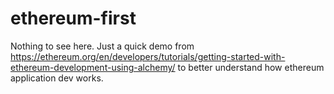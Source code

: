 # ethereum-first

Nothing to see here. Just a quick demo from https://ethereum.org/en/developers/tutorials/getting-started-with-ethereum-development-using-alchemy/ to better understand how ethereum application dev works.
